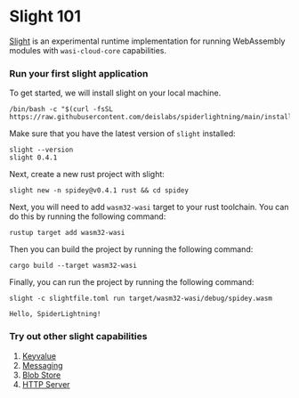 # Slight 101

[Slight](https://github.com/deislabs/spiderlightning) is an experimental runtime implementation for running WebAssembly modules with `wasi-cloud-core` capabilities.

### Run your first slight application

To get started, we will install slight on your local machine.
```
/bin/bash -c "$(curl -fsSL https://raw.githubusercontent.com/deislabs/spiderlightning/main/install.sh)"
```

Make sure that you have the latest version of `slight` installed:

```
slight --version
slight 0.4.1
```

Next, create a new rust project with slight:

```
slight new -n spidey@v0.4.1 rust && cd spidey
```

Next, you will need to add `wasm32-wasi` target to your rust toolchain. You can do this by running the following command:

```
rustup target add wasm32-wasi
```

Then you can build the project by running the following command:

```
cargo build --target wasm32-wasi
```

Finally, you can run the project by running the following command:

```
slight -c slightfile.toml run target/wasm32-wasi/debug/spidey.wasm

Hello, SpiderLightning!
```

### Try out other slight capabilities

1. [Keyvalue](https://github.com/deislabs/spiderlightning/tree/main/examples/keyvalue-demo)
2. [Messaging](https://github.com/deislabs/spiderlightning/tree/main/tests/messaging-test)
3. [Blob Store](https://github.com/deislabs/spiderlightning/tree/main/examples/blob-store-demo)
4. [HTTP Server](https://github.com/deislabs/spiderlightning/tree/main/examples/http-server-demo)